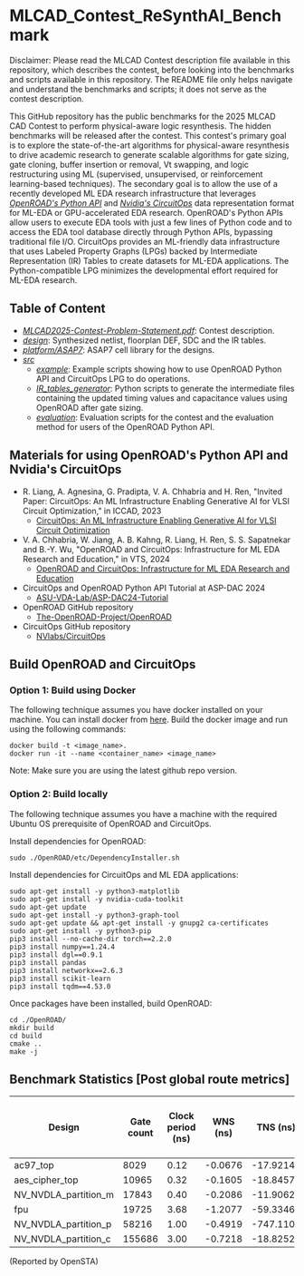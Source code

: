 # MLCAD_Contest_ReSynthAI_Benchmark

Disclaimer: Please read the MLCAD Contest description file available in this repository, which describes the contest, before looking into the benchmarks and scripts available in this repository. The README file only helps navigate and understand the benchmarks and scripts; it does not serve as the contest description.

This GitHub repository has the public benchmarks for the 2025 MLCAD CAD Contest to perform physical-aware logic resynthesis. The hidden benchmarks will be released after the contest. This contest's primary goal is to explore the state-of-the-art algorithms for physical-aware resynthesis to drive academic research to generate scalable algorithms for gate sizing, gate cloning, buffer insertion or removal, Vt swapping, and logic restructuring using ML (supervised, unsupervised, or reinforcement learning-based techniques). The secondary goal is to allow the use of a recently developed ML EDA research infrastructure that leverages [*OpenROAD's Python API*](https://github.com/The-OpenROAD-Project/OpenROAD) and [*Nvidia's CircuitOps*](https://github.com/NVlabs/CircuitOps/) data representation format for ML-EDA or GPU-accelerated EDA research.         OpenROAD's Python APIs allow users to execute EDA tools with just a few lines of Python code and to access the EDA tool database directly through Python APIs, bypassing traditional file I/O. CircuitOps provides an ML-friendly data infrastructure that uses Labeled Property Graphs (LPGs) backed by Intermediate Representation (IR) Tables to create datasets for ML-EDA applications. The Python-compatible LPG minimizes the developmental effort required for ML-EDA research.


## Table of Content
  - [*MLCAD2025-Contest-Problem-Statement.pdf*](./MLCAD2025-Contest-Problem-Statement.pdf): Contest description.
  - [*design*](./designs): Synthesized netlist, floorplan DEF, SDC and the IR tables.
  - [*platform/ASAP7*](./platform/ASAP7): ASAP7 cell library for the designs.
  - [*src*](./src)
    - [*example*](./src/example): Example scripts showing how to use OpenROAD Python API and CircuitOps LPG to do operations.
    - [*IR_tables_generator*](./src/IR_tables_generator): Python scripts to generate the intermediate files containing the updated timing values and capacitance values using OpenROAD after gate sizing. 
    - [*evaluation*](./src/evaluation): Evaluation scripts for the contest and the evaluation method for users of the OpenROAD Python API.
    
## Materials for using OpenROAD's Python API and Nvidia's CircuitOps
  - R. Liang, A. Agnesina, G. Pradipta, V. A. Chhabria and H. Ren, "Invited Paper: CircuitOps: An ML Infrastructure Enabling Generative AI for VLSI Circuit Optimization," in ICCAD, 2023
    - [CircuitOps: An ML Infrastructure Enabling Generative AI for VLSI Circuit Optimization](https://ieeexplore.ieee.org/abstract/document/10323611)
  - V. A. Chhabria, W. Jiang, A. B. Kahng, R. Liang, H. Ren, S. S. Sapatnekar and B.-Y. Wu, "OpenROAD and CircuitOps: Infrastructure for ML EDA Research and Education," in VTS, 2024
    - [OpenROAD and CircuitOps: Infrastructure for ML EDA Research and Education](https://vlsicad.ucsd.edu/Publications/Conferences/407/c407.pdf)
  - CircuitOps and OpenROAD Python API Tutorial at ASP-DAC 2024
    - [ASU-VDA-Lab/ASP-DAC24-Tutorial](https://github.com/ASU-VDA-Lab/ASP-DAC24-Tutorial)
  - OpenROAD GitHub repository
    - [The-OpenROAD-Project/OpenROAD](https://github.com/The-OpenROAD-Project/OpenROAD)
  - CircuitOps GitHub repository
    - [NVlabs/CircuitOps](https://github.com/NVlabs/CircuitOps/)

## Build OpenROAD and CircuitOps

###  Option 1: Build using Docker 
The following technique assumes you have docker installed on your machine. You can install docker from [here](https://docs.docker.com/engine/install/). Build the docker image and run using the following commands:
```
docker build -t <image_name>.
docker run -it --name <container_name> <image_name>
```
Note: Make sure you are using the latest github repo version.

### Option 2: Build locally
The following technique assumes you have a machine with the required Ubuntu OS prerequisite of OpenROAD and CircuitOps.

Install dependencies for OpenROAD:
```
sudo ./OpenROAD/etc/DependencyInstaller.sh
```

Install dependencies for CircuitOps and ML EDA applications:
```
sudo apt-get install -y python3-matplotlib
sudo apt-get install -y nvidia-cuda-toolkit
sudo apt-get update
sudo apt-get install -y python3-graph-tool
sudo apt-get update && apt-get install -y gnupg2 ca-certificates
sudo apt-get install -y python3-pip
pip3 install --no-cache-dir torch==2.2.0
pip3 install numpy==1.24.4
pip3 install dgl==0.9.1
pip3 install pandas
pip3 install networkx==2.6.3
pip3 install scikit-learn
pip3 install tqdm==4.53.0
```

Once packages have been installed, build OpenROAD:

```
cd ./OpenROAD/
mkdir build
cd build
cmake ..
make -j
```
## Benchmark Statistics [Post global route metrics]

|Design              |Gate count|Clock period (ns)|WNS (ns)|TNS (ns)  |Total slew violation difference (ns)|Slew violation count|Total load capacitance violation difference (fF)|Capacitance violation count|Total leakge power (uW)|Total overflow|
|--------------------|----------|-----------------|--------|----------|--------------------|--------------------|-------------------|-------------------|-----------------|--------|
|ac97_top            |8029      |0.12             |-0.0676 |-17.9214 |0.5062              |15                  |0                  |0                  |82.7931          |0       |
|aes_cipher_top      |10965     |0.32             |-0.1605 |-18.8457 |9.7689              |183                 |6.5894             |5                  |29.7626          |0       |
|NV_NVDLA_partition_m|17843     |0.40             |-0.2086 |-11.9062 |54.4973             |368                 |344.9269           |9                  |161.3232         |0       |
|fpu                 |19725     |3.68             |-1.2077 |-59.3346 |23.7857             |124                 |4.5460             |1                  |19.2539          |0       |
|NV_NVDLA_partition_p|58216     |1.00             |-0.4919 |-747.1107|1386.1164           |13422               |7692.2596          |141                |579.8336         |0       |
|NV_NVDLA_partition_c|155686    |3.00             |-0.7218 |-18.8252 |20854.7798          |80297               |66908.0706         |1307               |18099.6639       |0       |

(Reported by OpenSTA)



 
